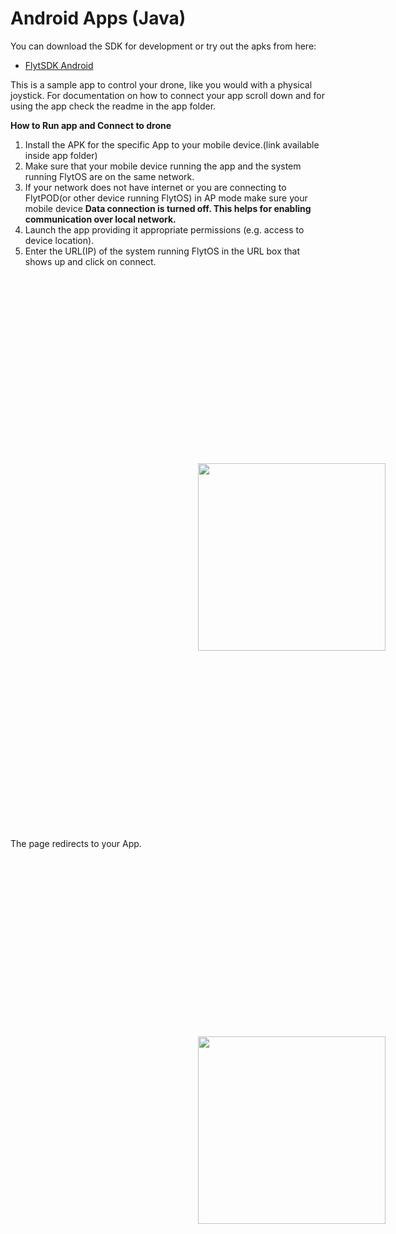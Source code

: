 # Android Apps (Java)


You can download the SDK for development or try out the apks from here:
* [FlytSDK Android](https://downloads.flytbase.com/flytos/downloads/sdk/Flyt-Android-SDK.zip)

This is a sample app to control your drone, like you would with a physical joystick. For documentation on how to connect your app scroll down and for using the app check the readme in the app folder.


**How to Run app and Connect to drone**

1. Install the APK for the specific App to your mobile device.(link available inside app folder)
2. Make sure that your mobile device running the app and the system running FlytOS are on the same network.
3. If your network does not have internet or you are connecting to FlytPOD(or other device running FlytOS) in AP mode make sure your mobile device **Data connection is turned off. This helps for enabling communication over local network.**
4. Launch the app providing it appropriate permissions (e.g. access to device location).
5. Enter the URL(IP) of the system running FlytOS in the URL box that shows up and click on connect.

<img  style='margin:300px;' src="https://cloud.githubusercontent.com/assets/6880872/24395018/be069160-13bb-11e7-972b-87a18146902d.png" width="300" >
The page redirects to your App.
<img  style='margin:300px;' src="https://cloud.githubusercontent.com/assets/6880872/24395018/be069160-13bb-11e7-972b-87a18146902d.png" width="300" >

